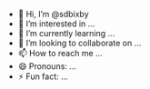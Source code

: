 - 👋 Hi, I’m @sdbixby
- 👀 I’m interested in ...
- 🌱 I’m currently learning ...
- 💞️ I’m looking to collaborate on ...
- 📫 How to reach me ...
- 😄 Pronouns: ...
- ⚡ Fun fact: ...

<!---
sdbixby/sdbixby is a ✨ special ✨ repository because its `README.md` (this file) appears on your GitHub profile.
You can click the Preview link to take a look at your changes.
--->
